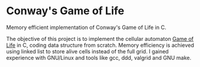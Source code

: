# Conway's Game of Life
Memory efficient implementation of Conway's Game of Life in C.

The objective of this project is to implement the cellular automaton [Game of Life](https://en.wikipedia.org/wiki/Conway%27s_Game_of_Life) in C, coding data structure from scratch. Memory efficiency is achieved using linked list to store alive cells instead of the full grid. I gained experience with GNU/Linux and tools like gcc, ddd, valgrid and GNU make.
